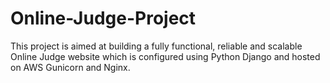 # Online-Judge-Project
This project is aimed at building a fully functional, reliable and scalable Online Judge website which is configured using Python Django and hosted on AWS Gunicorn and Nginx.
